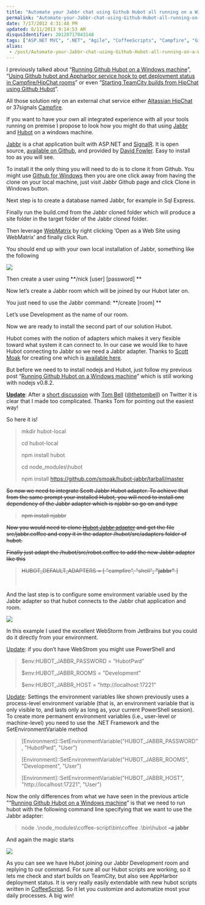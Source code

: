 ```yaml
---
title: "Automate your Jabbr chat using Github Hubot all running on a Windows machine"
permalink: "Automate-your-Jabbr-chat-using-Github-Hubot-all-running-on-a-Windows-machine"
date: 7/17/2012 4:31:48 PM
updated: 8/11/2013 9:14:53 AM
disqusIdentifier: 20120717043148
tags: ["ASP.NET MVC", ".NET", "Agile", "CoffeeScripts", "Campfire", "GitHub", "Git", "HipChat", "Productivity", "hubot", "nodejs"]
alias:
 - /post/Automate-your-Jabbr-chat-using-Github-Hubot-all-running-on-a-Windows-machine.aspx/index.html
---
```

I previously talked about “[Running Github Hubot on a Windows machine](http://www.laurentkempe.com/post/Running-Github-Hubot-on-a-Windows-machine.aspx)”, “[Using Github hubot and Appharbor service hook to get deployment status in Campfire/HipChat rooms](http://www.laurentkempe.com/post/Using-Appharbor-service-hook-to-get-build-status-in-HipChat-rooms.aspx)” or even “[Starting TeamCity builds from HipChat using Github Hubot](http://www.laurentkempe.com/post/Starting-TeamCity-builds-from-HipChat-using-Github-Hubot.aspx)”.

All those solution rely on an external chat service either [Altassian HipChat](http://www.atlassian.com/software/hipchat/overview) or 37signals [Campfire](http://campfirenow.com/).
<!-- more -->

If you want to have your own all integrated experience with all your tools running on premise I propose to look how you might do that using [Jabbr](https://github.com/davidfowl/JabbR/) and [Hubot](http://hubot.github.com/) on a windows machine.

[Jabbr](https://github.com/davidfowl/JabbR/) is a chat application built with ASP.NET and [SignalR](https://github.com/SignalR/SignalR/). It is open source, [available on Github](https://github.com/davidfowl/JabbR), and provided by [David Fowler](http://weblogs.asp.net/davidfowler). Easy to install too as you will see.

To install it the only thing you will need to do is to clone it from Github. You might use [Github for Windows](http://windows.github.com/) then you are one click away from having the clone on your local machine, just visit Jabbr Github page and click Clone in Windows button.

Next step is to create a database named Jabbr, for example in Sql Express.

Finally run the build.cmd from the Jabbr cloned folder which will produce a site folder in the target folder of the Jabbr cloned folder.

Then leverage [WebMatrix](http://www.microsoft.com/web/webmatrix/) by right clicking ‘Open as a Web Site using WebMatrix’ and finally click Run.

You should end up with your own local installation of Jabbr, something like the following

![](http://farm8.staticflickr.com/7124/7588325302_bb78e34a5b_o.png)

Then create a user using **/nick [user] [password] **

Now let’s create a Jabbr room which will be joined by our Hubot later on.

You just need to use the Jabbr command: **/create [room] **

Let’s use Development as the name of our room.

Now we are ready to install the second part of our solution Hubot.

Hubot comes with the notion of adapters which makes it very flexible toward what system it can connect to. In our case we would like to have Hubot connecting to Jabbr so we need a Jabbr adapter. Thanks to [Scott Moak](http://mybrainoncode.com/) for creating one which is [available here](https://github.com/smoak/hubot-jabbr).

But before we need to to install nodejs and Hubot, just follow my previous post “[Running Github Hubot on a Windows machine](http://www.laurentkempe.com/post/Running-Github-Hubot-on-a-Windows-machine.aspx)” which is still working with nodejs v0.8.2.

<u>**Update**</u>: After a [short discussion](https://twitter.com/thetombell/status/225245686285869057) with [Tom Bell](http://tomb.io/) ([@thetombell](https://twitter.com/thetombell)) on Twitter it is clear that I made too complicated. Thanks Tom for pointing out the easiest way!

So here it is!

> mkdir hubot-local
> 
> cd hubot-local
> 
> npm install hubot
> 
> cd node_modules\hubot
> 
> npm install https://github.com/smoak/hubot-jabbr/tarball/master

<strike>So now we need to integrate Scott Jabbr Hubot adapter. To achieve that from the same prompt your installed Hubot, you will need to install one dependency of the Jabbr adapter which is njabbr so go on and type</strike>

> <strike>npm install njabbr</strike>

<strike>Now you would need to clone </strike>[<strike>Hubot Jabbr adapter</strike>](https://github.com/smoak/hubot-jabbr)<strike> and get the file src/jabbr.coffee and copy it in the adapter /hubot/src/adapters folder of hubot.</strike>

<strike>Finally just adapt the /hubot/src/robot.coffee to add the new Jabbr adapter like this</strike>

> <strike>HUBOT_DEFAULT_ADAPTERS = [ "campfire", "shell"**, "jabbr"** ]
> </strike>
> 
>  

And the last step is to configure some environment variable used by the Jabbr adapter so that hubot connects to the Jabbr chat application and room.

![](http://farm8.staticflickr.com/7130/7588406912_6eec86b31f_o.png)

In this example I used the excellent WebStorm from JetBrains but you could do it directly from your environment.

<u>Update</u>: if you don’t have WebStrom you might use PowerShell and 

> $env:HUBOT_JABBR_PASSWORD = ”HubotPwd”
> 
> $env:HUBOT_JABBR_ROOMS = ”Development”
> 
> $env:HUBOT_JABBR_HOST = ”http://localhost:17221”

<u>Update</u>: Settings the environment variables like shown previously uses a process-level environment variable (that is, an environment variable that is only visible to, and lasts only as long as, your current PowerShell session). To create more permanent environment variables (i.e., user-level or machine-level) you need to use the .NET Framework and the SetEnvironmentVariable method

> [Environment]::SetEnvironmentVariable("HUBOT_JABBR_PASSWORD", "HubotPwd", "User")
> 
> [Environment]::SetEnvironmentVariable("HUBOT_JABBR_ROOMS", "Development", "User")
> 
> [Environment]::SetEnvironmentVariable("HUBOT_JABBR_HOST", "http://localhost:17221", "User")

Now the only differences from what we have seen in the previous article "“[Running Github Hubot on a Windows machine](http://www.laurentkempe.com/post/Running-Github-Hubot-on-a-Windows-machine.aspx)” is that we need to run hubot with the following command line specifying that we want to use the Jabbr adapter:

> node .\node_modules\coffee-script\bin\coffee .\bin\hubot **–a jabbr**

And again the magic starts 

![](http://farm9.staticflickr.com/8010/7588510324_7069214f31_o.png)

As you can see we have Hubot joining our Jabbr Development room and replying to our command. For sure all our Hubot scripts are working, so it lets me check and start builds on TeamCity, but also see AppHarbor deployment status. It is very really easily extendable with new hubot scripts written in [CoffeeScript](http://coffeescript.org/). So it let you customize and automatize most your daily processes. A big win!
